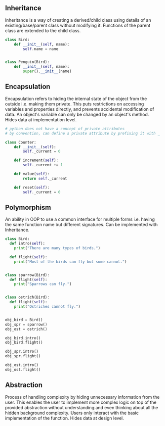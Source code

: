 ## Inheritance

Inheritance is a way of creating a derived/child class using details of an existing/base/parent class without modifying it. Functions of the parent class are extended to the child class.

```py
class Bird:
    def __init__(self, name):
        self.name = name


class Penguin(Bird):
    def __init__(self, name):
        super().__init__(name)
```

## Encapsulation

Encapsulation refers to hiding the internal state of the object from the outside i.e. making them private. This puts restrictions on accessing variables and properties directly, and prevents accidental modification of data. An object's variable can only be changed by an object's method. Hides data at implementation level.

```py
# python does not have a concept of private attributes
# by convention, can define a private attribute by prefixing it with _

class Counter:
    def __init__(self):
        self._current = 0

    def increment(self):
        self._current += 1

    def value(self):
        return self._current

    def reset(self):
        self._current = 0
```

## Polymorphism

An ability in OOP to use a common interface for multiple forms i.e. having the same function name but different signatures. Can be implemented with Inheritance.

```py
class Bird:
  def intro(self):
    print("There are many types of birds.")

  def flight(self):
    print("Most of the birds can fly but some cannot.")


class sparrow(Bird):
  def flight(self):
    print("Sparrows can fly.")


class ostrich(Bird):
  def flight(self):
    print("Ostriches cannot fly.")


obj_bird = Bird()
obj_spr = sparrow()
obj_ost = ostrich()

obj_bird.intro()
obj_bird.flight()

obj_spr.intro()
obj_spr.flight()

obj_ost.intro()
obj_ost.flight()
```

## Abstraction

Process of handling complexity by hiding unnecessary information from the user. This enables the user to implement more complex logic on top of the provided abstraction without understanding and even thinking about all the hidden background complexity. Users only interact with the basic implementation of the function. Hides data at design level.
